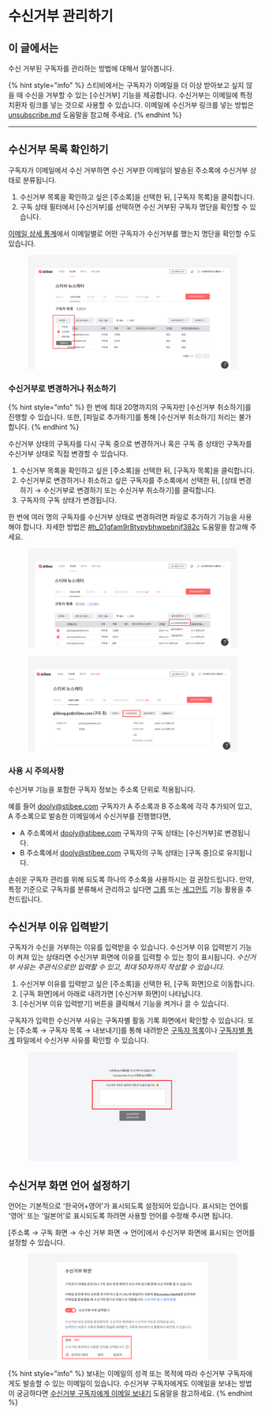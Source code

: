 # 수신거부 관리하기

## 이 글에서는 <a href="#h_01hgacv5bwpkqwdremqhm44cwv" id="h_01hgacv5bwpkqwdremqhm44cwv"></a>

수신 거부된 구독자를 관리하는 방법에 대해서 알아봅니다.

{% hint style="info" %}
스티비에서는 구독자가 이메일을 더 이상 받아보고 싶지 않을 때 수신을 거부할 수 있는 \[수신거부] 기능을 제공합니다. 수신거부는 이메일에 특정 치환자 링크를 넣는 것으로 사용할 수 있습니다. 이메일에 수신거부 링크를 넣는 방법은 [unsubscribe.md](../../email/edit/unsubscribe.md "mention") 도움말을 참고해 주세요.
{% endhint %}

***

## 수신거부 목록 확인하기 <a href="#h_4854aebca7" id="h_4854aebca7"></a>

구독자가 이메일에서 수신 거부하면 수신 거부한 이메일이 발송된 주소록에 수신거부 상태로 분류됩니다.&#x20;

1. 수신거부 목록을 확인하고 싶은 \[주소록]을 선택한 뒤, \[구독자 목록]을 클릭합니다.
2. 구독 상태 필터에서 \[수신거부]를 선택하면 수신 거부된 구독자 명단을 확인할 수 있습니다.

[이메일 상세 통계](../../email/analytics/email-detailed-statistics.md)에서 이메일별로 어떤 구독자가 수신거부를 했는지 명단을 확인할 수도 있습니다.

<figure><img src="../../.gitbook/assets/수신거부 목록 조회.png" alt=""><figcaption></figcaption></figure>

### 수신거부로 변경하거나 취소하기 <a href="#h_744c2fd03e" id="h_744c2fd03e"></a>

{% hint style="info" %}
한 번에 최대 20명까지의 구독자만 \[수신거부 취소하기]를 진행할 수 있습니다. 또한, \[파일로 추가하기]를 통해 \[수신거부 취소하기] 처리는 불가합니다.
{% endhint %}

수신거부 상태의 구독자를 다시 구독 중으로 변경하거나 혹은 구독 중 상태인 구독자를 수신거부 상태로 직접 변경할 수 있습니다.

1. 수신거부 목록을 확인하고 싶은 \[주소록]을 선택한 뒤, \[구독자 목록]을 클릭합니다.
2. 수신거부로 변경하거나 취소하고 싶은 구독자를 주소록에서 선택한 뒤, \[상태 변경하기 → 수신거부로 변경하기 또는 수신거부 취소하기]를 클릭합니다.
3. 구독자의 구독 상태가 변경됩니다.

한 번에 여러 명의 구독자를 수신거부 상태로 변경하려면 파일로 추가하기 기능을 사용해야 합니다. 자세한 방법은 [#h\_01gfam9r8typybhwpebnjf382c](add.md#h_01gfam9r8typybhwpebnjf382c "mention") 도움말을 참고해 주세요.

<div><figure><img src="../../.gitbook/assets/수신거부로 변경하기_1.png" alt=""><figcaption></figcaption></figure> <figure><img src="../../.gitbook/assets/spaces_eAMHRdY4ATDXfWZWQs3p_uploads_c0i5DJlWmqm6QClSiFhN_수신거부로 변경하기_2.webp" alt=""><figcaption></figcaption></figure></div>

### 사용 시 주의사항 <a href="#h_744c2fd03e" id="h_744c2fd03e"></a>

수신거부 기능을 포함한 구독자 정보는 주소록 단위로 적용됩니다.

예를 들어 dooly@stibee.com 구독자가 A 주소록과 B 주소록에 각각 추가되어 있고, A 주소록으로 발송한 이메일에서 수신거부를 진행했다면,

* A 주소록에서 dooly@stibee.com 구독자의 구독 상태는 \[수신거부]로 변경됩니다.
* B 주소록에서 dooly@stibee.com 구독자의 구독 상태는 \[구독 중]으로 유지됩니다.

손쉬운 구독자 관리를 위해 되도록 하나의 주소록을 사용하시는 걸 권장드립니다. 만약, 특정 기준으로 구독자를 분류해서 관리하고 싶다면 [그룹](../classify-subscribers/how-to-use-groups.md) 또는 [세그먼트](../classify-subscribers/how-to-use-segment.md) 기능 활용을 추천드립니다.



## 수신거부 이유 입력받기 <a href="#h_50529e632a" id="h_50529e632a"></a>

구독자가 수신을 거부하는 이유를 입력받을 수 있습니다. 수신거부 이유 입력받기 기능이 켜져 있는 상태라면 수신거부 화면에 이유를 입력할 수 있는 창이 표시됩니다. _수신거부 사유는 주관식으로만 입력할 수 있고, 최대 50자까지 작성할 수 있습니다._

1. 수신거부 이유를 입력받고 싶은 \[주소록]을 선택한 뒤, \[구독 화면]으로 이동합니다.
2. \[구독 화면]에서 아래로 내려가면 \[수신거부 화면]이 나타납니다.
3. \[수신거부 이유 입력받기] 버튼을 클릭해서 기능을 켜거나 끌 수 있습니다.

구독자가 입력한 수신거부 사유는 구독자별 활동 기록 화면에서 확인할 수 있습니다. 또는 \[주소록 → 구독자 목록 → 내보내기]를 통해 내려받은 [구독자 목록](export-list.md)이나 [구독자별 통계](../check-subscriber-statistics/export.md) 파일에서 수신거부 사유를 확인할 수 있습니다.

<figure><img src="../../.gitbook/assets/2 (6).png" alt=""><figcaption></figcaption></figure>



## 수신거부 화면 언어 설정하기 <a href="#h_01hgaf2jgtj77h3jbpjm6hxh4v" id="h_01hgaf2jgtj77h3jbpjm6hxh4v"></a>

언어는 기본적으로 '한국어+영어'가 표시되도록 설정되어 있습니다. 표시되는 언어를 '영어' 또는 '일본어'로 표시되도록 하려면 사용할 언어를 수정해 주시면 됩니다.

\[주소록 → 구독 화면 → 수신 거부 화면 → 언어]에서 수신거부 화면에 표시되는 언어를 설정할 수 있습니다.&#x20;

<figure><img src="../../.gitbook/assets/수신거부 화면 언어 설정하기.png" alt=""><figcaption></figcaption></figure>

{% hint style="info" %}
보내는 이메일의 성격 또는 목적에 따라 수신거부 구독자에게도 발송할 수 있는 이메일이 있습니다. 수신거부 구독자에게도 이메일을 보내는 방법이 궁금하다면 [수신거부 구독자에게 이메일 보내기](../../email/send/send-email-unsubscribed-subscriber.md) 도움말을 참고하세요.
{% endhint %}
